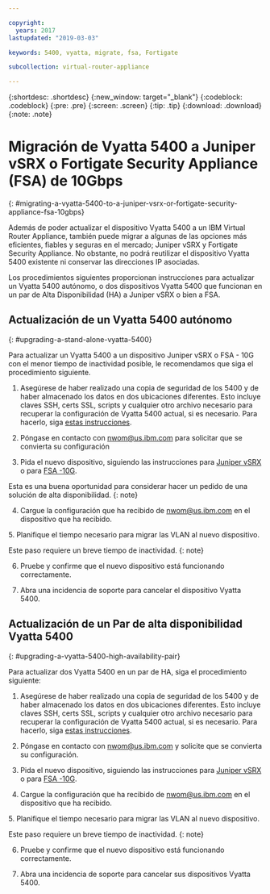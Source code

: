 ```yaml
---

copyright:
  years: 2017
lastupdated: "2019-03-03"

keywords: 5400, vyatta, migrate, fsa, Fortigate

subcollection: virtual-router-appliance

---
```


{:shortdesc: .shortdesc}
{:new_window: target="_blank"}
{:codeblock: .codeblock}
{:pre: .pre}
{:screen: .screen}
{:tip: .tip}
{:download: .download}
{:note: .note}

# Migración de Vyatta 5400 a Juniper vSRX o Fortigate Security Appliance (FSA) de 10Gbps
{: #migrating-a-vyatta-5400-to-a-juniper-vsrx-or-fortigate-security-appliance-fsa-10gbps}

Además de poder actualizar el dispositivo Vyatta 5400 a un IBM Virtual Router Appliance, también puede migrar a algunas de las opciones más eficientes, fiables y seguras en el mercado; Juniper vSRX y Fortigate Security Appliance.
No obstante, no podrá reutilizar el dispositivo Vyatta 5400 existente ni conservar las direcciones IP asociadas.

Los procedimientos siguientes proporcionan instrucciones para actualizar un Vyatta 5400 autónomo, o dos dispositivos Vyatta 5400 que funcionan en un par de Alta Disponibilidad (HA) a Juniper vSRX o bien a FSA.

## Actualización de un Vyatta 5400 autónomo
{: #upgrading-a-stand-alone-vyatta-5400}

Para actualizar un Vyatta 5400 a un dispositivo Juniper vSRX o FSA - 10G con el menor tiempo de inactividad posible, le recomendamos que siga el procedimiento siguiente.

1. Asegúrese de haber realizado una copia de seguridad de los 5400 y de haber almacenado los datos en dos ubicaciones diferentes. Esto incluye claves SSH, certs SSL, scripts y cualquier otro archivo necesario para recuperar la configuración de Vyatta 5400 actual, si es necesario. Para hacerlo, siga [estas instrucciones](/docs/infrastructure/virtual-router-appliance?topic=virtual-router-appliance-backing-up-a-configuration).

2. Póngase en contacto con nwom@us.ibm.com para solicitar que se convierta su configuración

3. Pida el nuevo dispositivo, siguiendo las instrucciones para [Juniper vSRX](/docs/infrastructure/vsrx?topic=vsrx-getting-started-with-ibm-cloud-juniper-vsrx-gateway#steps-for-ordering) o para [FSA -10G](/docs/infrastructure/fortigate-10g?topic=fortigate-10g-getting-started-with-fortigate-security-appliance-10gbps#ordering-the-fsa-10gbps). 

  Esta es una buena oportunidad para considerar hacer un pedido de una solución de alta disponibilidad.
  {: note}

4. Cargue la configuración que ha recibido de nwom@us.ibm.com en el dispositivo que ha recibido.

5. Planifique el tiempo necesario para migrar las VLAN al nuevo dispositivo.

  Este paso requiere un breve tiempo de inactividad.
  {: note}

6. Pruebe y confirme que el nuevo dispositivo está funcionando correctamente.

7. Abra una incidencia de soporte para cancelar el dispositivo Vyatta 5400.

## Actualización de un Par de alta disponibilidad Vyatta 5400
{: #upgrading-a-vyatta-5400-high-availability-pair}

Para actualizar dos Vyatta 5400 en un par de HA, siga el procedimiento siguiente:

1. Asegúrese de haber realizado una copia de seguridad de los 5400 y de haber almacenado los datos en dos ubicaciones diferentes. Esto incluye claves SSH, certs SSL, scripts y cualquier otro archivo necesario para recuperar la configuración de Vyatta 5400 actual, si es necesario. Para hacerlo, siga [estas instrucciones](/docs/infrastructure/virtual-router-appliance?topic=virtual-router-appliance-backing-up-a-configuration).

2. Póngase en contacto con nwom@us.ibm.com y solicite que se convierta su configuración.

3. Pida el nuevo dispositivo, siguiendo las instrucciones para [Juniper vSRX](/docs/infrastructure/vsrx?topic=vsrx-getting-started-with-ibm-cloud-juniper-vsrx-gateway#steps-for-ordering) o para [FSA -10G](/docs/infrastructure/fortigate-10g?topic=fortigate-10g-getting-started-with-fortigate-security-appliance-10gbps#ordering-the-fsa-10gbps). 

4. Cargue la configuración que ha recibido de nwom@us.ibm.com en el dispositivo que ha recibido.

5. Planifique el tiempo necesario para migrar las VLAN al nuevo dispositivo.

  Este paso requiere un breve tiempo de inactividad.
  {: note}

6. Pruebe y confirme que el nuevo dispositivo está funcionando correctamente.

7. Abra una incidencia de soporte para cancelar sus dispositivos Vyatta 5400.
